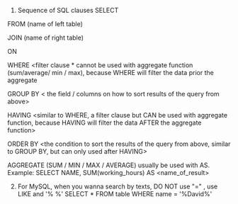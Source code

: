 1) Sequence of SQL clauses
SELECT <specify the result you want> 

FROM (name of left table) 

<join type> JOIN (name of right table) 

ON <conditions for the joint>

WHERE <filter clause * cannot be used with aggregate function (sum/average/ min / max), because WHERE will filter the data prior the aggregate

GROUP BY < the field / columns on how to sort results of the query from above>

HAVING <similar to WHERE, a filter clause but CAN be used with aggregate function, because HAVING will filter the data AFTER the aggregate function>

ORDER BY <the condition to sort the results of the query from above, similar to GROUP BY, but can only used after HAVING>
  
AGGREGATE (SUM / MIN / MAX / AVERAGE) usually be used with AS. Example: SELECT NAME, SUM(working_hours) AS <name_of_result> 
  
  
  
2) For MySQL, when you wanna search by texts, DO NOT use "=" , use LIKE and '% <insert text> %' 
SELECT * FROM table WHERE name = '%David%'
